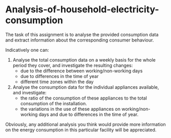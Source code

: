 # Analysis-of-household-electricity-consumption
The task of this assignment is to analyse the provided consumption data and extract information about the corresponding consumer behaviour.

Indicatively one can:
1. Analyse the total consumption data on a weekly basis for the whole period they cover, and investigate the resulting changes:
   - due to the difference between working/non-working days
   - due to differences in the time of year
   - different time zones within the day
2. Analyse the consumption data for the individual appliances available, and investigate:
   - the ratio of the consumption of these appliances to the total consumption of the installation.
   - the variations in the use of these appliances on working/non-working days and due to differences in the time of year.
  
Obviously, any additional analysis you think would provide more information on the energy consumption in this particular facility will be appreciated.
